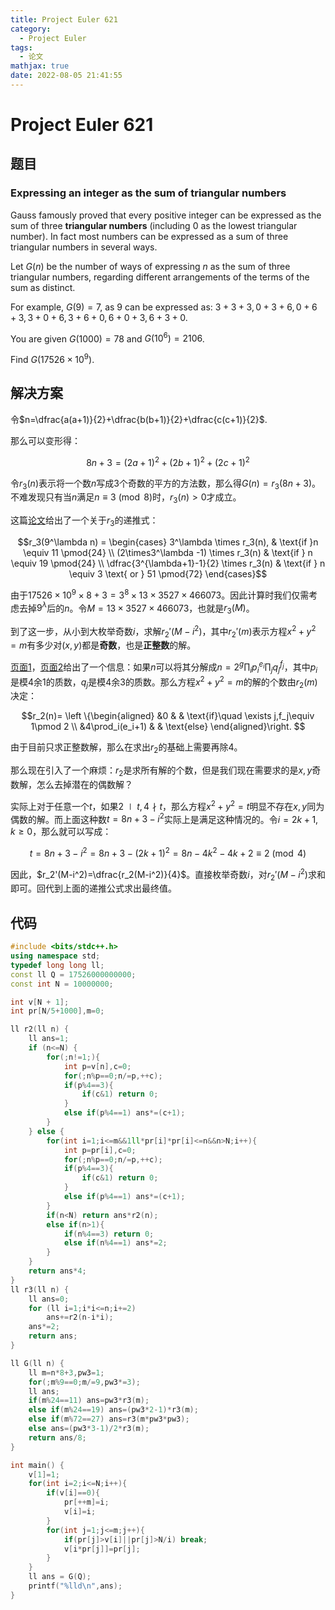 ```yaml
---
title: Project Euler 621
category:
  - Project Euler
tags:
  - 论文
mathjax: true
date: 2022-08-05 21:41:55
---
```


<escape><!-- more --></escape>

# Project Euler 621

## 题目

### Expressing an integer as the sum of triangular numbers

Gauss famously proved that every positive integer can be expressed as the sum of three **triangular numbers** (including $0$ as the lowest triangular number). In fact most numbers can be expressed as a sum of three triangular numbers in several ways.

Let $G(n)$ be the number of ways of expressing $n$ as the sum of three triangular numbers, regarding different arrangements of the terms of the sum as distinct.

For example, $G(9)=7$, as 9 can be expressed as: $3+3+3, 0+3+6, 0+6+3, 3+0+6, 3+6+0, 6+0+3, 6+3+0$.

You are given $G(1000)=78$ and $G(10^6)=2106$.

Find $G(17526\times10^9)$.

## 解决方案

令$n=\dfrac{a(a+1)}{2}+\dfrac{b(b+1)}{2}+\dfrac{c(c+1)}{2}$.

那么可以变形得：

$$8n+3=(2a+1)^2+(2b+1)^2+(2c+1)^2$$

令$r_3(n)$表示将一个数$n$写成$3$个奇数的平方的方法数，那么得$G(n)=r_3(8n+3)$。不难发现只有当$n$满足$n\equiv 3 \pmod 8$时，$r_3(n)>0$才成立。

这篇[论文](http://www.personal.psu.edu/jxs23/p7.pdf)给出了一个关于$r_3$的递推式：

$$r_3(9^\lambda n) =
\begin{cases}
3^\lambda \times r_3(n), & \text{if }n \equiv 11 \pmod{24} \\
(2\times3^\lambda -1) \times r_3(n) & \text{if } n \equiv 19 \pmod{24} \\
\dfrac{3^{\lambda+1}-1}{2} \times r_3(n) & \text{if } n \equiv 3 \text{ or } 51 \pmod{72}
\end{cases}$$

由于$17526\times 10^9\times 8+3=3^8 \times 13 \times 3527 \times 466073$。因此计算时我们仅需考虑去掉$9^{\lambda}$后的$n$。令$M=13 \times 3527 \times 466073$，也就是$r_3(M)$。

到了这一步，从小到大枚举奇数$i$，求解$r_2'(M-i^2)$，其中$r_2'(m)$表示方程$x^2+y^2=m$有多少对$(x,y)$都是**奇数**，也是**正整数**的解。

[页面1](https://en.wikipedia.org/wiki/Sum_of_squares_function#Formulae#)，[页面2](https://mathworld.wolfram.com/SumofSquaresFunction.html)给出了一个信息：如果$n$可以将其分解成$n=2^g\prod_i p_i^{e_i}\prod_j q_j^{f_j}$，其中$p_i$是模$4$余$1$的质数，$q_j$是模$4$余$3$的质数。那么方程$x^2+y^2=m$的解的个数由$r_2(m)$决定：

$$r_2(n)=
\left \{\begin{aligned}
  &0  & & \text{if}\quad  \exists j,f_j\equiv 1\pmod 2 \\
  &4\prod_i(e_i+1) & & \text{else}
\end{aligned}\right.
$$

由于目前只求正整数解，那么在求出$r_2$的基础上需要再除$4$。

那么现在引入了一个麻烦：$r_2$是求所有解的个数，但是我们现在需要求的是$x,y$奇数解，怎么去掉潜在的偶数解？

实际上对于任意一个$t$，如果$2\mid t,4\nmid t$，那么方程$x^2+y^2=t$明显不存在$x,y$同为偶数的解。而上面这种数$t=8n+3-i^2$实际上是满足这种情况的。令$i=2k+1,k\ge 0$，那么就可以写成：

$$t=8n+3-i^2=8n+3-(2k+1)^2=8n-4k^2-4k+2\equiv2\pmod 4$$

因此，$r_2'(M-i^2)=\dfrac{r_2(M-i^2)}{4}$。直接枚举奇数$i$，对$r_2'(M-i^2)$求和即可。回代到上面的递推公式求出最终值。

## 代码

```C++
#include <bits/stdc++.h>
using namespace std;
typedef long long ll;
const ll Q = 17526000000000;
const int N = 10000000;

int v[N + 1];
int pr[N/5+1000],m=0;

ll r2(ll n) {
    ll ans=1;
    if (n<=N) {
        for(;n!=1;){
            int p=v[n],c=0;
            for(;n%p==0;n/=p,++c);
            if(p%4==3){
                if(c&1) return 0;
            }
            else if(p%4==1) ans*=(c+1);
        }
    } else {
        for(int i=1;i<=m&&1ll*pr[i]*pr[i]<=n&&n>N;i++){
            int p=pr[i],c=0;
            for(;n%p==0;n/=p,++c);
            if(p%4==3){
                if(c&1) return 0;
            }
            else if(p%4==1) ans*=(c+1);
        }
        if(n<N) return ans*r2(n);
        else if(n>1){
            if(n%4==3) return 0;
            else if(n%4==1) ans*=2;
        }
    }
    return ans*4;
}
ll r3(ll n) {
    ll ans=0;
    for (ll i=1;i*i<=n;i+=2)
        ans+=r2(n-i*i);
    ans*=2;
    return ans;
}

ll G(ll n) {
    ll m=n*8+3,pw3=1;
    for(;m%9==0;m/=9,pw3*=3);
    ll ans;
    if(m%24==11) ans=pw3*r3(m);
    else if(m%24==19) ans=(pw3*2-1)*r3(m);
    else if(m%72==27) ans=r3(m*pw3*pw3);
    else ans=(pw3*3-1)/2*r3(m);
    return ans/8;
}

int main() {
    v[1]=1;
    for(int i=2;i<=N;i++){
        if(v[i]==0){
            pr[++m]=i;
            v[i]=i;
        }
        for(int j=1;j<=m;j++){
            if(pr[j]>v[i]||pr[j]>N/i) break;
            v[i*pr[j]]=pr[j];
        }
    }
    ll ans = G(Q);
    printf("%lld\n",ans);
}

```
